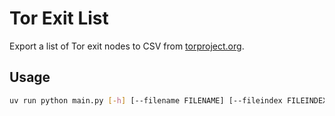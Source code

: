 # Tor Exit List

Export a list of Tor exit nodes to CSV from [torproject.org](https://collector.torproject.org/archive/exit-lists/).


## Usage

```bash
uv run python main.py [-h] [--filename FILENAME] [--fileindex FILEINDEX]
```
